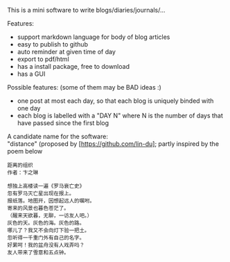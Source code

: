 This is a mini software to write blogs/diaries/journals/...

Features:
- support markdown language for body of blog articles
- easy to publish to github
- auto reminder at given time of day
- export to pdf/html
- has a install package, free to download
- has a GUI

Possible features: (some of them may be BAD ideas :)
- one post at most each day, so that each blog is uniquely binded with one day
- each blog is labelled with a "DAY N" where N is the number of days that have passed since the first blog


A candidate name for the software: \
"distance" 
(proposed by [https://github.com/lin-du]; partly inspired by the poem below

```
距离的组织
作者：卞之琳

想独上高楼读一遍《罗马衰亡史》
忽有罗马灭亡星出现在报上。
报纸落。地图开，因想起远人的嘱咐。
寄来的风景也暮色苍茫了。
（醒来天欲暮，无聊，一访友人吧。）
灰色的天。灰色的海。灰色的路。
哪儿了？我又不会向灯下验一把土。
忽听得一千重门外有自己的名字。
好累呵！我的盆舟没有人戏弄吗？
友人带来了雪意和五点钟。
```
